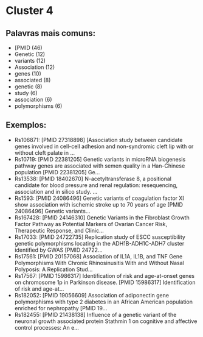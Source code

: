 # Cluster 4

## Palavras mais comuns:

- [PMID (46)
- Genetic (12)
- variants (12)
- Association (12)
- genes (10)
- associated (8)
- genetic (8)
- study (6)
- association (6)
- polymorphisms (6)

## Exemplos:
- Rs106871: [PMID 27318898] [Association study between candidate genes involved in cell-cell adhesion and non-syndromic cleft lip with or without cleft palate in ...
- Rs10719: [PMID 22381205] Genetic variants in microRNA biogenesis pathway genes are associated with semen quality in a Han-Chinese population [PMID 22381205] Ge...
- Rs13538: [PMID 18402670] N-acetyltransferase 8, a positional candidate for blood pressure and renal regulation: resequencing, association and in silico study. ...
- Rs1593: [PMID 24086496] Genetic variants of coagulation factor XI show association with ischemic stroke up to 70 years of age [PMID 24086496] Genetic variants...
- Rs167428: [PMID 24146310] Genetic Variants in the Fibroblast Growth Factor Pathway as Potential Markers of Ovarian Cancer Risk, Therapeutic Response, and Clinic...
- Rs17033: [PMID 24722735] Replication study of ESCC susceptibility genetic polymorphisms locating in the ADH1B-ADH1C-ADH7 cluster identified by GWAS [PMID 24722...
- Rs17561: [PMID 20157068] Association of IL1A, IL1B, and TNF Gene Polymorphisms With Chronic Rhinosinusitis With and Without Nasal Polyposis: A Replication Stud...
- Rs17567: [PMID 15986317] Identification of risk and age-at-onset genes on chromosome 1p in Parkinson disease. [PMID 15986317] Identification of risk and age-at...
- Rs182052: [PMID 19056609] Association of adiponectin gene polymorphisms with type 2 diabetes in an African American population enriched for nephropathy [PMID 19...
- Rs182455: [PMID 21438138] Influence of a genetic variant of the neuronal growth associated protein Stathmin 1 on cognitive and affective control processes: An e...